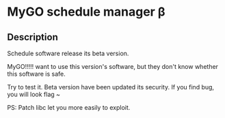 # MyGO schedule manager β

## Description
Schedule software release its beta version.

MyGO!!!!! want to use this version's software, but they don't know whether this software is safe.

Try to test it.
Beta version have been updated its security.
If you find bug, you will look flag ~

PS: Patch libc let you more easily to exploit.
